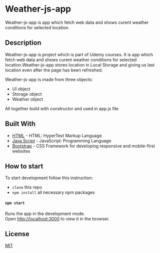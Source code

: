 # Weather-js-app
Weather-js-app is app which fetch web data and shows curent weather conditions for selected location.

## Description

Weather-js-app is project which is part of Udemy courses.
It is app which fetch web data and shows curent weather conditions for selected location.Weather-js-app stores location in Local Storage and giving us last location even after the page has been refreshed.

Weather-js-app is made from three objects: 
* UI object
* Storage object
* Weather object

All together build with constructor and used in app.js file

## Built With

* [HTML](http://www.html.com) - HTML: HyperText Markup Language
* [Java Script](https://www.javascript.com/) - JavaScript: Programming Language 
* [Bootstrap](https://getbootstrap.com/) - CSS Framework for developing responsive and mobile-first websites


## How to start
To start development follow this instruction:

* `clone` this repo
* `npm install` all necessary npm packages

#### `npm start`

Runs the app in the development mode.<br>
Open [http://localhost:3000](http://localhost:3000) to view it in the browser.

## License
[MIT](https://choosealicense.com/licenses/mit/)

